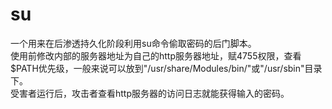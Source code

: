 # su                
一个用来在后渗透持久化阶段利用su命令偷取密码的后门脚本。                
使用前修改内部的服务器地址为自己的http服务器地址，赋4755权限，查看$PATH优先级，一般来说可以放到"/usr/share/Modules/bin/"或"/usr/sbin"目录下。                
受害者运行后，攻击者查看http服务器的访问日志就能获得输入的密码。                  

